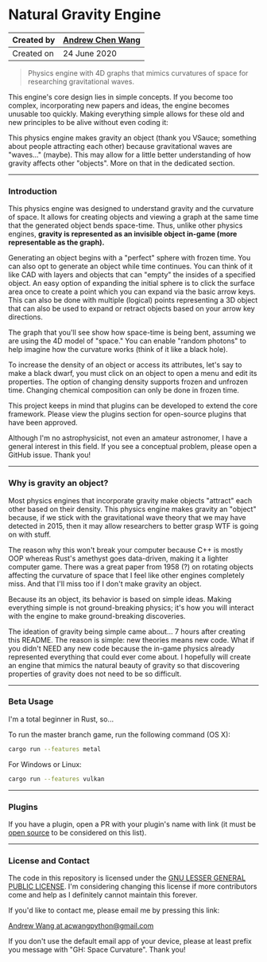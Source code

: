 # Natural Gravity Engine

| Created by | [Andrew Chen Wang](https://github.com/Andrew-Chen-Wang)
|------------|----------------------
| Created on | 24 June 2020

> Physics engine with 4D graphs that mimics curvatures of space for researching gravitational waves.

This engine's core design lies in simple concepts. If you become too complex,
incorporating new papers and ideas, the engine becomes unusable too quickly.
Making everything simple allows for these old and new principles to be
alive without even coding it: 

This physics engine makes gravity an object (thank you VSauce; something about
people attracting each other) because gravitational waves are "waves..." (maybe).
This may allow for a little better understanding of how gravity affects other "objects".
More on that in the dedicated section.

---
### Introduction

This physics engine was designed to understand gravity and the curvature of space.
It allows for creating objects and viewing a graph at the same time that
the generated object bends space-time. Thus, unlike other physics engines,
**gravity is represented as an invisible object in-game (more representable
as the graph).**

Generating an object begins with a "perfect" sphere with frozen time.
You can also opt to generate an object while time continues. You can think
of it like CAD with layers and objects that can "empty" the insides of a
specified object. An easy option of expanding the initial sphere is to click
the surface area once to create a point which you can expand via
the basic arrow keys. This can also be done with multiple (logical) points
representing a 3D object that can also be used to expand or retract objects
based on your arrow key directions.

The graph that you'll see show how space-time is being bent, assuming we
are using the 4D model of "space." You can enable "random photons" to help
imagine how the curvature works (think of it like a black hole).

To increase the density of an object or access its attributes,
let's say to make a black dwarf, you must click on an object to open
a menu and edit its properties. The option of changing density
supports frozen and unfrozen time. Changing chemical composition
can only be done in frozen time.

This project keeps in mind that plugins can be developed to extend the core
framework. Please view the plugins section for open-source plugins
that have been approved.

Although I'm no astrophysicist, not even an amateur astronomer, I have a general
interest in this field. If you see a conceptual problem, please open a GitHub
issue. Thank you!

---
### Why is gravity an object?

Most physics engines that incorporate gravity make objects "attract" each
other based on their density. This physics engine makes gravity an "object"
because, if we stick with the gravitational wave theory that we may have
detected in 2015, then it may allow researchers to better grasp WTF
is going on with stuff.

The reason why this won't break your computer because C++ is mostly OOP
whereas Rust's amethyst goes data-driven, making it a lighter computer
game. There was a great paper from 1958 (?) on rotating objects affecting
the curvature of space that I feel like other engines completely miss.
And that I'll miss too if I don't make gravity an object.

Because its an object, its behavior is based on simple ideas. Making
everything simple is not ground-breaking physics; it's how you will
interact with the engine to make ground-breaking discoveries.

The ideation of gravity being simple came about... 7 hours after creating
this README. The reason is simple: new theories means new code. What if
you didn't NEED any new code because the in-game physics already
represented everything that could ever come about. I hopefully will create
an engine that mimics the natural beauty of gravity so that discovering
properties of gravity does not need to be so difficult.

---
### Beta Usage

I'm a total beginner in Rust, so...

To run the master branch game, run the following command (OS X):

```bash
cargo run --features metal
```

For Windows or Linux:

```bash
cargo run --features vulkan
```

---
### Plugins

If you have a plugin, open a PR with your plugin's name with link (it must be
[open source]((https://youtu.be/95Tc0Rk2cNg?t=260)) to be considered on this list).

---
### License and Contact

The code in this repository is licensed under the
[GNU LESSER GENERAL PUBLIC LICENSE](https://github.com/Andrew-Chen-Wang/curvature-graphing-engine/blob/master/LICENSE).
I'm considering changing this license if more contributors
come and help as I definitely cannot maintain this forever.

If you'd like to contact me, please email me by pressing this link:

[Andrew Wang at acwangpython@gmail.com](mailto:acwangpython@gmail.com?subject=[GH%20Space%20Curvature])

If you don't use the default email app of your device,
please at least prefix you message with "GH: Space Curvature".
Thank you!
